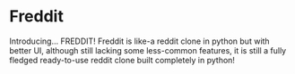 # Freddit
Introducing... FREDDIT! Freddit is like-a reddit clone in python but with better UI, although still lacking some less-common features, it is still a fully fledged ready-to-use reddit clone built completely in python!
